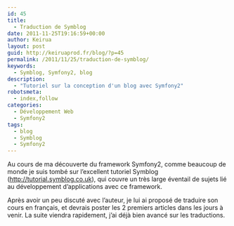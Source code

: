 ```yaml
---
id: 45
title:
  - Traduction de Symblog
date: 2011-11-25T19:16:59+00:00
author: Keirua
layout: post
guid: http://keiruaprod.fr/blog/?p=45
permalink: /2011/11/25/traduction-de-symblog/
keywords:
  - Symblog, Symfony2, blog
description:
  - "Tutoriel sur la conception d'un blog avec Symfony2"
robotsmeta:
  - index,follow
categories:
  - Développement Web
  - Symfony2
tags:
  - blog
  - Symblog
  - Symfony2
---
```

Au cours de ma découverte du framework Symfony2, comme beaucoup de monde je suis tombé sur l&rsquo;excellent tutoriel Symblog (http://tutorial.symblog.co.uk), qui couvre un très large éventail de sujets lié au développement d&rsquo;applications avec ce framework.

Après avoir un peu discuté avec l&rsquo;auteur, je lui ai proposé de traduire son cours en français, et devrais poster les 2 premiers articles dans les jours à venir. La suite viendra rapidement, j&rsquo;ai déjà bien avancé sur les traductions.